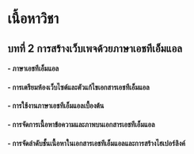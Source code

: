 # เนื้อหาวิชา
## บทที่ 2 การสร้างเว็บเพจด้วยภาษาเอชทีเอ็มแอล
#### - ภาษาเอชทีเอ็มแอล	
#### - การเตรียมห้องเว็บไซต์และตัวแก้ไขเอกสารเอชทีเอ็มแอล	
#### - การใช้งานภาษาเอชทีเอ็มแอลเบื้องต้น	
#### - การจัดการเนื้อหาข้อความและภาพบนเอกสารเอชทีเอ็มแอล	
#### - การจัดลำดับชั้นเนื้อหาในเอกสารเอชทีเอ็มแอลและการสร้างไฮเปอร์ลิงค์ 